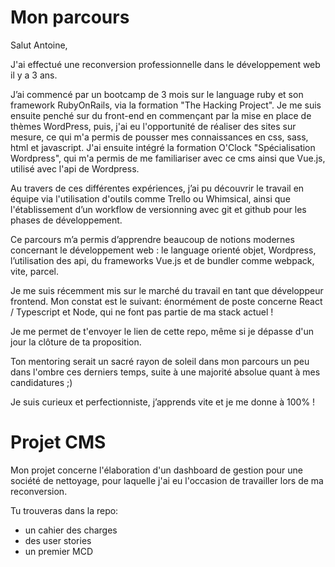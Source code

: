 # Mon parcours

Salut Antoine,

J'ai effectué une reconversion professionnelle dans le développement web il y a 3 ans.

J’ai commencé par un bootcamp de 3 mois sur le language ruby et son framework
RubyOnRails, via la formation "The Hacking Project".
Je me suis ensuite penché sur du front-end en commençant par la mise en place de thèmes
WordPress, puis, j'ai eu l'opportunité de réaliser des sites sur mesure, ce qui m'a permis de
pousser mes connaissances en css, sass, html et javascript.
J'ai ensuite intégré la formation O'Clock "Spécialisation Wordpress", qui m'a permis de me
familiariser avec ce cms ainsi que Vue.js, utilisé avec l'api de Wordpress.

Au travers de ces différentes expériences, j’ai pu découvrir le travail en équipe
via l'utilisation d'outils comme Trello ou Whimsical, ainsi que l'établissement d’un workflow de versionning
avec git et github pour les phases de développement.

Ce parcours m’a permis d’apprendre beaucoup de notions modernes concernant le
développement web : le language orienté objet, Wordpress, l’utilisation des api, du
frameworks Vue.js et de bundler comme webpack, vite, parcel.

Je me suis récemment mis sur le marché du travail en tant que développeur frontend.
Mon constat est le suivant: énormément de poste concerne React / Typescript et Node, qui ne font pas partie de ma stack actuel !

Je me permet de t'envoyer le lien de cette repo, même si je dépasse d'un jour la clôture de ta proposition.

Ton mentoring serait un sacré rayon de soleil dans mon parcours un peu dans l'ombre ces derniers temps, suite à une majorité absolue quant à mes candidatures ;)

Je suis curieux et perfectionniste, j’apprends vite et je me donne à 100% !


# Projet CMS


Mon projet concerne l'élaboration d'un dashboard de gestion pour une société de nettoyage, pour laquelle j'ai eu l'occasion de travailler lors de ma reconversion.

Tu trouveras dans la repo:
- un cahier des charges
- des user stories
- un premier MCD